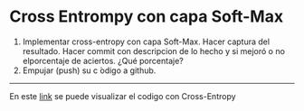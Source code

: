 # Cross Entrompy con capa Soft-Max

1.  Implementar cross-entropy con capa Soft-Max.  Hacer captura del resultado.   Hacer  commit  con  descripcion  de  lo  hecho  y  si  mejoró  o  no  elporcentaje de aciertos.  ¿Qué porcentaje?
2.  Empujar (push) su c ́odigo a github.

---
En este [link](https://github.com/Jeremy-22/RN/blob/main/Optimizador_y_Cross-Entropy/Cross-Entopy/RNACESM.py) se puede visualizar el codigo con Cross-Entropy
